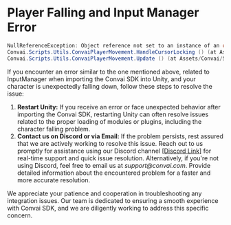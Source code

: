 # Player Falling and Input Manager Error

```csharp
NullReferenceException: Object reference not set to an instance of an object
Convai.Scripts.Utils.ConvaiPlayerMovement.HandleCursorLocking () (at Assets/Convai/Scripts/Utils/ConvaiPlayerMovement.cs:80)
Convai.Scripts.Utils.ConvaiPlayerMovement.Update () (at Assets/Convai/Scripts/Utils/ConvaiPlayerMovement.cs:66)
```

If you encounter an error similar to the one mentioned above, related to InputManager when importing the Convai SDK into Unity, and your character is unexpectedly falling down, follow these steps to resolve the issue:

1. **Restart Unity:** If you receive an error or face unexpected behavior after importing the Convai SDK, restarting Unity can often resolve issues related to the proper loading of modules or plugins, including the character falling problem.
2. **Contact us on Discord or via Email:** If the problem persists, rest assured that we are actively working to resolve this issue. Reach out to us promptly for assistance using our Discord channel [\[Discord Link\]](https://discord.gg/7bACJeer5H) for real-time support and quick issue resolution. Alternatively, if you're not using Discord, feel free to email us at _support@convai.com_. Provide detailed information about the encountered problem for a faster and more accurate resolution.

We appreciate your patience and cooperation in troubleshooting any integration issues. Our team is dedicated to ensuring a smooth experience with Convai SDK, and we are diligently working to address this specific concern.
